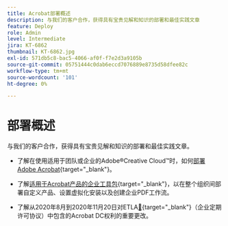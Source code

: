 ```yaml
---
title: Acrobat部署概述
description: 与我们的客户合作，获得具有宝贵见解和知识的部署和最佳实践文章
feature: Deploy
role: Admin
level: Intermediate
jira: KT-6862
thumbnail: KT-6862.jpg
exl-id: 571db5c8-bac5-4066-af0f-f7e2d3a9105b
source-git-commit: 05751444c0dab6eccd7076889e8735d58dfee82c
workflow-type: tm+mt
source-wordcount: '101'
ht-degree: 0%

---
```


# 部署概述

与我们的客户合作，获得具有宝贵见解和知识的部署和最佳实践文章。

* 了解在使用适用于团队或企业的Adobe®Creative Cloud™时，如何[部署Adobe Acrobat](https://helpx.adobe.com/cn/enterprise/using/deploying-acrobat.html){target="_blank"}。

* 了解[适用于Acrobat产品的企业工具包](https://www.adobe.com/devnet-docs/acrobatetk/index.html){target="_blank"}，以在整个组织间部署自定义产品、设置虚拟化安装以及创建企业PDF工作流。

* 了解从2020年8月到2020年11月20日对ETLA[&#128279;](signentitlementchanges.md){target="_blank"}（企业定期许可协议）中包含的Acrobat DC权利的重要更改。
